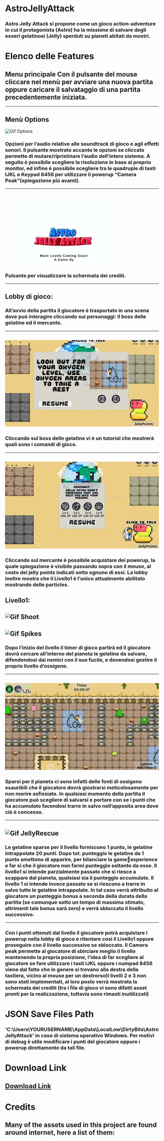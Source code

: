 # AstroJellyAttack
### Astro Jelly Attack si propone come un gioco action-adventure in cui il protagonista (Astro) ha la missione di salvare degli esseri gelatinosi (Jelly) sperduti su pianeti abitati da mostri.
# Elenco delle Features
## Menu principale Con il pulsante del mouse cliccare nel menù per avviare una nuova partita oppure caricare il salvataggio di una partita precedentemente iniziata. 
---
## Menù Options
![Gif Options](https://github.com/coccojack/AstroJellyAttack/blob/main/screenshots/options.gif)
### Opzioni per l’audio relative alle soundtrack di gioco e agli effetti sonori. Il pulsante mostrato accanto le opzioni se cliccato permette di mutare/ripristinare l’audio dell’intero sistema. A seguito è possibile scegliere la risoluzione in base al proprio monitor, ed infine è possibile scegliere tra le quadruple di tasti IJKL e Keypad 8456 per utilizzare il powerup “Camera Peak”(spiegazione più avanti).
---
## ![Gif Credits](https://github.com/coccojack/AstroJellyAttack/blob/main/screenshots/credits.gif)
### Pulsante per visualizzare la schermata dei crediti.
---

## Lobby di gioco:
### All’avvio della partita il giocatore è trasportato in una scena dove può interagire cliccando sui personaggi: Il boss delle gelatine ed il mercante. 
---
## ![Screenshot Tutorial](https://github.com/coccojack/AstroJellyAttack/blob/main/screenshots/tutorial.jpg)
### Cliccando sul boss delle gelatine vi è un tutorial che mostrerà quali sono i comandi di gioco. 
---
## ![Screenshot Powerup](https://github.com/coccojack/AstroJellyAttack/blob/main/screenshots/powerup.jpg)
### Cliccando sul mercante è possibile acquistare dei powerup, la quale spiegazione è visibile passando sopra con il mouse, al costo dei jelly points indicati sotto ognuno di essi. La lobby inoltre mostra che il Livello1 è l’unico attualmente abilitato mostrando delle particles.
## Livello1:
## ![Gif Shoot](https://github.com/coccojack/AstroJellyAttack/blob/main/screenshots/shoot.gif)
## ![Gif Spikes](https://github.com/coccojack/AstroJellyAttack/blob/main/screenshots/spikes.gif)
### Dopo l’inizio del livello il timer di gioco partirà ed il giocatore dovrà cercare all’interno del pianeta le gelatine da salvare, difendendosi dai nemici con il suo fucile, e dovendosi gestire il proprio livello d’ossigeno. 
---
## ![Gif Oxygen](https://github.com/coccojack/AstroJellyAttack/blob/main/screenshots/oxygen.gif)
### Sparsi per il pianeta ci sono infatti delle fonti di ossigeno esauribili che il giocatore dovrà giostrarsi meticolosamente per non morire asfissiato. In qualsiasi momento della partita il giocatore può scegliere di salvarsi e portare con se i punti che ha accumulato facendosi trarre in salvo nell’apposita area dove ciò è concesso. 
---
## ![Gif JellyRescue](https://github.com/coccojack/AstroJellyAttack/blob/main/screenshots/jellyrescue.gif)
### Le gelatine sparse per il livello forniscono 1 punto, le gelatine intrappolate 20 punti. Dopo tot. punteggio le gelatine da 1 punto smettono di apparire, per bilanciare la gameexperience e far si che il giocatore non farmi punteggio soltanto da esse. Il livello1 si intende parzialmente passato che si riesce a scappare dal pianeta, qualsiasi sia il punteggio accumulato. Il livello 1 si intende invece passato se si riescono a trarre in salvo tutte le gelatine intrappolate. In tal caso verrà attribuito al giocatore un punteggio bonus a seconda della durata della partita (se comunque sotto un tempo di massima stimato, altrimenti tale bonus sarà zero) e verrà sbloccato il livello successivo.
---
### Con i punti ottenuti dal livello il giocatore potrà acquistare i powerup nella lobby di gioco e ritentare così il Livello1 oppure proseguire con il livello successivo se sbloccato. Il Camera peak permette al giocatore di sbirciare meglio il livello mantenendo la propria posizione, l’idea di far scegliere al giocatore se fare utilizzare i tasti IJKL oppure i numpad 8456 viene dal fatto che in genere si trovano alla destra della tastiera, vicino al mouse per un destrorso)I livelli 2 e 3 non sono stati implementati, al loro posto verrà mostrata la schermata dei crediti (tra i file di gioco vi sono difatti asset pronti per la realizzazione, tuttavia sono rimasti inutilizzati)
# JSON Save Files Path
### 'C:\Users\YOURUSERNAME\AppData\LocalLow\DirtyBits\AstroJellyAttack' in caso di sistema operativo Windows. Per motivi di debug è utile modificare i punti del giocatore oppure i powerup direttamente da tali file.
# Download Link
## [Download Link](https://www.dropbox.com/s/pnlbrhks27nfkui/AstroJellyAttack-v1.zip) 
# Credits
## Many of the assets used in this project are found around internet, here a list of them:

